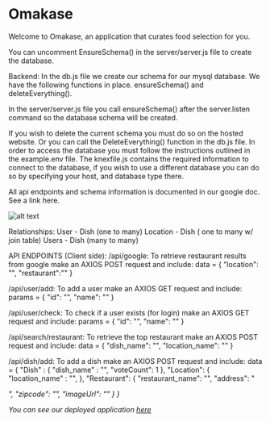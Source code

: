 # Omakase
Welcome to Omakase, an application that curates food selection for you.


You can uncomment EnsureSchema() in the server/server.js file to create the database.

Backend:
In the db.js file we create our schema for our mysql database. We have the following functions in place. ensureSchema() and deleteEverything().

In the server/server.js file you call ensureSchema() after the server.listen command so the database schema will be created.

If you wish to delete the current schema you must do so on the hosted website. Or you can call the DeleteEverything() function in the db.js file.
In order to access the database you must follow the instructions outlined in the example.env file.
The knexfile.js contains the required information to connect to the database, if you wish to use a different database you can do so by specifying your host, and database type there. 

All api endpoints and schema information is documented in our google doc. See a link here.

![alt text][logo]

[logo]: https://github.com/OmakaseInc/Omakase/blob/dev/client/images/omakase-db.png "Our Database Schema"

Relationships:
User  - Dish (one to many)
Location - Dish ( one to many w/ join table)
Users  - Dish (many to many)


API ENDPOINTS (Client side):
/api/google: To retrieve restaurant results from google make an AXIOS POST request and include:
data = {
	"location": "<location>",
	"restaurant":"<restaurant>"
}

/api/user/add: To add a user make an AXIOS GET request and include:
params = {
	"id": "<facebookID>",
	"name": "<username>"
}

/api/user/check: To check if a user exists (for login) make an AXIOS GET request and include:
params = {
	"id": "<facebookID>",
	"name": "<username>"
}

/api/search/restaurant: To retrieve the top restaurant make an AXIOS POST request and include:
data = {
	"dish_name": "<dishname>",
	"location_name": "<locationName>"
}

/api/dish/add: To add a dish make an AXIOS POST request and include:
data = {
	"Dish" : {
		"dish_name" : "<dishName>",
		"voteCount": 1
	},
	"Location": {
		"location_name" : "<locationName>",
	},
	"Restaurant": {
		"restaurant_name": "<restaurantName>",
		"address": "<address>",
		"zipcode": "<zipcode>",
		"imageUrl": "<imageUrl>"
	}
}

You can see our deployed application [here](https://safe-ridge-29049.herokuapp.com/)



